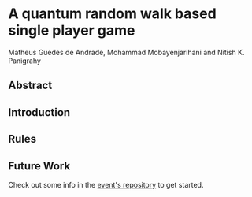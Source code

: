 # A quantum random walk based single player game
Matheus Guedes de Andrade, Mohammad Mobayenjarihani and Nitish K. Panigrahy
## Abstract
## Introduction
## Rules
## Future Work
Check out some info in the [event's repository](https://github.com/iQuHACK/2021) to get started.
